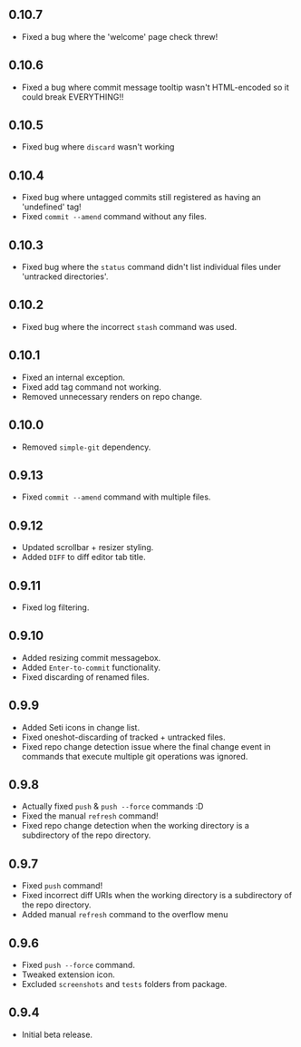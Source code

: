 ## 0.10.7
- Fixed a bug where the 'welcome' page check threw!

## 0.10.6
- Fixed a bug where commit message tooltip wasn't HTML-encoded so it could break EVERYTHING!!

## 0.10.5
- Fixed bug where `discard` wasn't working

## 0.10.4
- Fixed bug where untagged commits still registered as having an 'undefined' tag!
- Fixed `commit --amend` command without any files.

## 0.10.3
- Fixed bug where the `status` command didn't list individual files under 'untracked directories'.

## 0.10.2
- Fixed bug where the incorrect `stash` command was used.

## 0.10.1
- Fixed an internal exception.
- Fixed add tag command not working.
- Removed unnecessary renders on repo change.

## 0.10.0
- Removed `simple-git` dependency.

## 0.9.13
- Fixed `commit --amend` command with multiple files.

## 0.9.12
- Updated scrollbar + resizer styling.
- Added `DIFF` to diff editor tab title.

## 0.9.11
- Fixed log filtering.

## 0.9.10
- Added resizing commit messagebox.
- Added `Enter-to-commit` functionality.
- Fixed discarding of renamed files.

## 0.9.9
- Added Seti icons in change list.
- Fixed oneshot-discarding of tracked + untracked files.
- Fixed repo change detection issue where the final change event in commands that execute multiple git operations was ignored.

## 0.9.8
- Actually fixed `push` & `push --force` commands :D
- Fixed the manual `refresh` command!
- Fixed repo change detection when the working directory is a subdirectory of the repo directory.

## 0.9.7
- Fixed `push` command!
- Fixed incorrect diff URIs when the working directory is a subdirectory of the repo directory.
- Added manual `refresh` command to the overflow menu

## 0.9.6
- Fixed `push --force` command.
- Tweaked extension icon.
- Excluded `screenshots` and `tests` folders from package.

## 0.9.4
- Initial beta release.